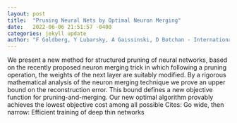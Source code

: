 ```yaml
---
layout: post
title:  "Pruning Neural Nets by Optimal Neuron Merging"
date:   2022-06-06 21:51:57 -0400
categories: jekyll update
author: "F Goldberg, Y Lubarsky, A Gaissinski, D Botchan - International Conference on , 2022"
---
```

We present a new method for structured pruning of neural networks, based on the recently proposed neuron merging trick in which following a pruning operation, the weights of the next layer are suitably modified. By a rigorous mathematical analysis of the neuron merging technique we prove an upper bound on the reconstruction error. This bound defines a new objective function for pruning-and-merging. Our new optimal algorithm provably achieves the lowest objective cost among all possible  Cites: Go wide, then narrow: Efficient training of deep thin networks